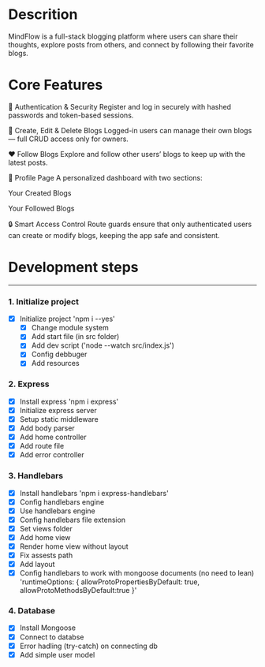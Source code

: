 # Descrition

MindFlow is a full-stack blogging platform where users can share their thoughts, explore posts from others, and connect by following their favorite blogs.

# Core Features

👤 Authentication & Security
Register and log in securely with hashed passwords and token-based sessions.

📝 Create, Edit & Delete Blogs
Logged-in users can manage their own blogs — full CRUD access only for owners.

❤️ Follow Blogs
Explore and follow other users’ blogs to keep up with the latest posts.

📄 Profile Page
A personalized dashboard with two sections:

Your Created Blogs

Your Followed Blogs

🔒 Smart Access Control
Route guards ensure that only authenticated users can create or modify blogs, keeping the app safe and consistent.

# Development steps

---

### 1. Initialize project

- [x] Initialize project 'npm i --yes'
  - [x] Change module system
  - [x] Add start file (in src folder)
  - [x] Add dev script ('node --watch src/index.js')
  - [x] Config debbuger
  - [x] Add resources

### 2. Express

- [x] Install express 'npm i express'
- [x] Initialize express server
- [x] Setup static middleware
- [x] Add body parser
- [x] Add home controller
- [x] Add route file
- [x] Add error controller
### 3. Handlebars

- [x] Install handlebars 'npm i express-handlebars'
- [x] Config handlebars engine
- [x] Use handlebars engine
- [x] Config handlebars file extension
- [x] Set views folder
- [x] Add home view
- [x] Render home view without layout
- [x] Fix assests path
- [x] Add layout
- [x] Config handlebars to work with mongoose documents (no need to lean) 'runtimeOptions: { allowProtoPropertiesByDefault: true, allowProtoMethodsByDefault:true }'

### 4. Database

- [x] Install Mongoose
- [x] Connect to databse
- [x] Error hadling (try-catch) on connecting db
- [x] Add simple user model
